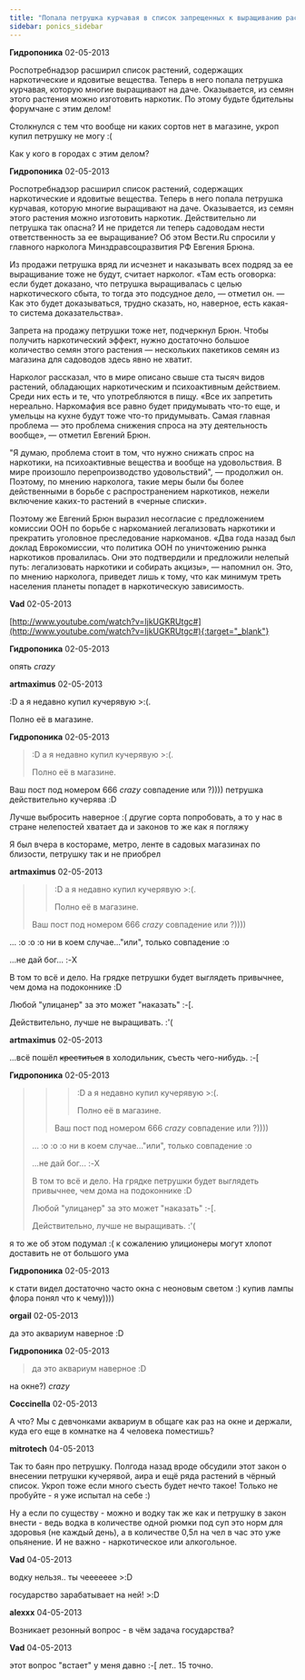 ```yaml
---
title: "Попала петрушка курчавая в список запрещенных к выращиванию растений!!!"
sidebar: ponics_sidebar
---
```


**Гидропоника** 02-05-2013

Роспотребнадзор расширил список растений, содержащих наркотические и ядовитые вещества. Теперь в него попала петрушка курчавая, которую многие выращивают на даче. Оказывается, из семян этого растения можно изготовить наркотик. По этому будьте бдительны форумчане с этим делом! 

Столкнулся с тем что вообще ни каких сортов нет в магазине, укроп купил петрушку не могу :(

Как у кого в городах с этим делом? 


**Гидропоника** 02-05-2013

Роспотребнадзор расширил список растений, содержащих наркотические и ядовитые вещества. Теперь в него попала петрушка курчавая, которую многие выращивают на даче. Оказывается, из семян этого растения можно изготовить наркотик. Действительно ли петрушка так опасна? И не придется ли теперь садоводам нести ответственность за ее выращивание? Об этом Вести.Ru спросили у главного нарколога Минздравсоцразвития РФ Евгения Брюна.

Из продажи петрушка вряд ли исчезнет и наказывать всех подряд за ее выращивание тоже не будут, считает нарколог. «Там есть оговорка: если будет доказано, что петрушка выращивалась с целью наркотического сбыта, то тогда это подсудное дело, — отметил он. — Как это будет доказываться, трудно сказать, но, наверное, есть какая-то система доказательства».

Запрета на продажу петрушки тоже нет, подчеркнул Брюн. Чтобы получить наркотический эффект, нужно достаточно большое количество семян этого растения — нескольких пакетиков семян из магазина для садоводов здесь явно не хватит.

Нарколог рассказал, что в мире описано свыше ста тысяч видов растений, обладающих наркотическим и психоактивным действием. Среди них есть и те, что употребляются в пищу. «Все их запретить нереально. Наркомафия все равно будет придумывать что-то еще, и умельцы на кухне будут тоже что-то придумывать. Самая главная проблема — это проблема снижения спроса на эту деятельность вообще», — отметил Евгений Брюн.

"Я думаю, проблема стоит в том, что нужно снижать спрос на наркотики, на психоактивные вещества и вообще на удовольствия. В мире произошло перепроизводство удовольствий", — продолжил он. Поэтому, по мнению нарколога, такие меры были бы более действенными в борьбе с распространением наркотиков, нежели включение каких-то растений в «черные списки».

Поэтому же Евгений Брюн выразил несогласие с предложением комиссии ООН по борьбе с наркоманией легализовать наркотики и прекратить уголовное преследование наркоманов. «Два года назад был доклад Еврокомиссии, что политика ООН по уничтожению рынка наркотиков провалилась. Они это подтвердили и предложили нелепый путь: легализовать наркотики и собирать акцизы», — напомнил он. Это, по мнению нарколога, приведет лишь к тому, что как минимум треть населения планеты попадет в наркотическую зависимость.


**Vad** 02-05-2013

[http://www.youtube.com/watch?v=IjkUGKRUtgc#](http://www.youtube.com/watch?v=IjkUGKRUtgc#){:target="_blank"}


**Гидропоника** 02-05-2013

опять *crazy*


**artmaximus** 02-05-2013

 :D а я недавно купил кучерявую &gt;:(.

Полно её в магазине.


**Гидропоника** 02-05-2013

> :D а я недавно купил кучерявую &gt;:(.
> 
> Полно её в магазине.

Ваш пост под номером 666 *crazy* совпадение или ?)))) петрушка действительно кучерява :D

Лучше выбросить наверное :( другие сорта попробовать, а то у нас в стране нелепостей хватает да и законов то же как я погляжу 

Я был вчера в костораме, метро, ленте в садовых магазинах по близости, петрушку так и не приобрел 


**artmaximus** 02-05-2013

> > :D а я недавно купил кучерявую &gt;:(.
> > 
> > Полно её в магазине.
> 
> 
> 
> Ваш пост под номером 666 *crazy* совпадение или ?))))

... :o :o :o ни в коем случае..."или", только совпадение :o

...не дай бог... :-X 

В том то всё и дело. На грядке петрушки будет выглядеть привычнее, чем дома на подоконнике :D

Любой "улицанер" за это может "наказать" :-[. 

Действительно, лучше не выращивать. :&#039;(


**artmaximus** 02-05-2013

...всё пошёл ~~креститься~~ в холодильник, съесть чего-нибудь. :-[


**Гидропоника** 02-05-2013

> > > :D а я недавно купил кучерявую &gt;:(.
> > > 
> > > Полно её в магазине.
> > 
> > 
> > 
> > Ваш пост под номером 666 *crazy* совпадение или ?))))
> 
> 
> 
> ... :o :o :o ни в коем случае..."или", только совпадение :o
> 
> ...не дай бог... :-X 
> 
> В том то всё и дело. На грядке петрушки будет выглядеть привычнее, чем дома на подоконнике :D
> 
> Любой "улицанер" за это может "наказать" :-[. 
> 
> Действительно, лучше не выращивать. :&#039;(

я то же об этом подумал :( к сожалению улиционеры могут хлопот доставить не от большого ума


**Гидропоника** 02-05-2013

к стати видел достаточно часто окна с неоновым светом :) купив лампы флора понял что к чему))))


**orgail** 02-05-2013

да это аквариум наверное :D


**Гидропоника** 02-05-2013

> да это аквариум наверное :D

на окне?) *crazy*


**Coccinella** 02-05-2013

А что? Мы с девчонками аквариум в общаге как раз на окне и держали, куда его еще в комнатке на 4 человека поместишь?


**mitrotech** 04-05-2013

Так то баян про петрушку. Полгода назад вроде обсудили этот закон о внесении петрушки кучерявой, аира и ещё ряда растений в чёрный список. Укроп тоже если много съесть будет нечто такое! Только не пробуйте - я уже испытал на себе :) 

Ну а если по существу - можно и водку так же как и петрушку в закон внести - ведь водка в количестве одной рюмки под суп это норм для здоровья (не каждый день), а в количестве 0,5л на чел в час это уже опьянение. И не важно - наркотическое или алкогольное. 


**Vad** 04-05-2013

водку нельзя.. ты чеееееее &gt;:D

государство зарабатывает на ней! &gt;:D


**alexxx** 04-05-2013

Возникает резонный вопрос - в чём задача государства?


**Vad** 04-05-2013

этот вопрос "встает" у меня давно :-[ лет.. 15 точно.


